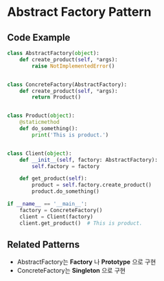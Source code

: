 # Abstract Factory Pattern

## Code Example

```python
class AbstractFactory(object):
    def create_product(self, *args):
        raise NotImplementedError()


class ConcreteFactory(AbstractFactory):
    def create_product(self, *args):
        return Product()


class Product(object):
    @staticmethod
    def do_something():
        print('This is product.')


class Client(object):
    def __init__(self, factory: AbstractFactory):
        self.factory = factory

    def get_product(self):
        product = self.factory.create_product()
        product.do_something()

if __name__ == '__main__':
    factory = ConcreteFactory()
    client = Client(factory)
    client.get_product()  # This is product.
```



## Related Patterns

- AbstractFactory는 **Factory** 나 **Prototype** 으로 구현
- ConcreteFactory는 **Singleton** 으로 구현